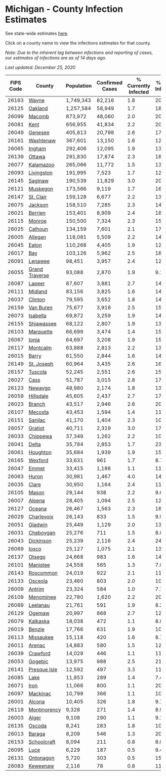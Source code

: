 # Michigan - County Infection Estimates

See state-wide estimates [here](/infections/us-mi).

Click on a county name to view the infections estimates for that county.

*Note: Due to the inherent lag between infections and reporting of cases, our estimates of infections are as of 14 days ago.*

*Last updated: December 25, 2020*

|   FIPS Code |                           County |   Population |   Confirmed Cases |   % Currently Infected |   % Total Infected |
|-------------|----------------------------------|--------------|-------------------|------------------------|--------------------|
|       26163 |                   [Wayne](wayne) |    1,749,343 |            82,216 |                    1.8 |               20.1 |
|       26125 |               [Oakland](oakland) |    1,257,584 |            58,949 |                    1.7 |               18.0 |
|       26099 |                 [Macomb](macomb) |      873,972 |            48,060 |                    2.0 |               20.1 |
|       26081 |                     [Kent](kent) |      656,955 |            41,834 |                    2.2 |               20.1 |
|       26049 |               [Genesee](genesee) |      405,813 |            20,798 |                    2.6 |               17.5 |
|       26161 |           [Washtenaw](washtenaw) |      367,601 |            13,150 |                    1.6 |               12.6 |
|       26065 |                 [Ingham](ingham) |      292,406 |            12,095 |                    1.9 |               13.1 |
|       26139 |                 [Ottawa](ottawa) |      291,830 |            17,874 |                    2.3 |               18.7 |
|       26077 |           [Kalamazoo](kalamazoo) |      265,066 |            11,772 |                    1.5 |               13.8 |
|       26093 |         [Livingston](livingston) |      191,995 |             7,523 |                    1.7 |               12.9 |
|       26145 |               [Saginaw](saginaw) |      190,539 |            11,829 |                    3.0 |               20.1 |
|       26121 |             [Muskegon](muskegon) |      173,566 |             9,119 |                    1.7 |               16.6 |
|       26147 |           [St. Clair](st.-clair) |      159,128 |             6,677 |                    2.2 |               13.7 |
|       26075 |               [Jackson](jackson) |      158,510 |             7,285 |                    2.3 |               14.9 |
|       26021 |               [Berrien](berrien) |      153,401 |             8,909 |                    2.4 |               18.8 |
|       26115 |                 [Monroe](monroe) |      150,500 |             7,324 |                    2.3 |               15.6 |
|       26025 |               [Calhoun](calhoun) |      134,159 |             7,601 |                    2.1 |               17.6 |
|       26005 |               [Allegan](allegan) |      118,081 |             5,509 |                    2.2 |               14.3 |
|       26045 |                   [Eaton](eaton) |      110,268 |             4,405 |                    1.9 |               12.5 |
|       26017 |                       [Bay](bay) |      103,126 |             5,962 |                    2.5 |               18.0 |
|       26091 |               [Lenawee](lenawee) |       98,451 |             3,957 |                    2.4 |               12.3 |
|       26055 | [Grand Traverse](grand-traverse) |       93,088 |             2,870 |                    1.9 |                9.1 |
|       26087 |                 [Lapeer](lapeer) |       87,607 |             3,881 |                    2.7 |               14.1 |
|       26111 |               [Midland](midland) |       83,156 |             3,825 |                    1.6 |               14.1 |
|       26037 |               [Clinton](clinton) |       79,595 |             3,652 |                    1.8 |               14.5 |
|       26159 |           [Van Buren](van-buren) |       75,677 |             3,918 |                    2.5 |               15.8 |
|       26073 |             [Isabella](isabella) |       69,872 |             3,259 |                    1.9 |               14.2 |
|       26155 |         [Shiawassee](shiawassee) |       68,122 |             2,807 |                    1.9 |               13.4 |
|       26103 |           [Marquette](marquette) |       66,699 |             3,474 |                    1.4 |               15.7 |
|       26067 |                   [Ionia](ionia) |       64,697 |             3,208 |                    1.9 |               15.3 |
|       26117 |             [Montcalm](montcalm) |       63,888 |             2,813 |                    2.2 |               13.4 |
|       26015 |                   [Barry](barry) |       61,550 |             2,844 |                    1.6 |               14.0 |
|       26149 |         [St. Joseph](st.-joseph) |       60,964 |             3,435 |                    2.6 |               16.9 |
|       26157 |               [Tuscola](tuscola) |       52,245 |             2,551 |                    2.6 |               15.1 |
|       26027 |                     [Cass](cass) |       51,787 |             3,015 |                    2.8 |               17.5 |
|       26123 |               [Newaygo](newaygo) |       48,980 |             2,174 |                    1.8 |               13.3 |
|       26059 |           [Hillsdale](hillsdale) |       45,605 |             2,437 |                    2.7 |               17.1 |
|       26023 |                 [Branch](branch) |       43,517 |             2,946 |                    2.6 |               20.8 |
|       26107 |               [Mecosta](mecosta) |       43,453 |             1,594 |                    1.4 |               11.0 |
|       26151 |               [Sanilac](sanilac) |       41,170 |             1,404 |                    2.3 |               10.6 |
|       26057 |               [Gratiot](gratiot) |       40,711 |             2,319 |                    3.0 |               17.1 |
|       26033 |             [Chippewa](chippewa) |       37,349 |             1,262 |                    2.2 |               10.0 |
|       26041 |                   [Delta](delta) |       35,784 |             2,853 |                    1.7 |               23.4 |
|       26061 |             [Houghton](houghton) |       35,684 |             1,939 |                    1.9 |               15.7 |
|       26165 |               [Wexford](wexford) |       33,631 |               961 |                    1.7 |                8.7 |
|       26047 |                   [Emmet](emmet) |       33,415 |             1,186 |                    1.1 |               11.1 |
|       26063 |                   [Huron](huron) |       30,981 |             1,467 |                    4.0 |               14.3 |
|       26035 |                   [Clare](clare) |       30,950 |             1,164 |                    2.4 |               11.2 |
|       26105 |                   [Mason](mason) |       29,144 |               938 |                    2.2 |                9.6 |
|       26007 |                 [Alpena](alpena) |       28,405 |             1,094 |                    2.5 |               12.5 |
|       26127 |                 [Oceana](oceana) |       26,467 |             1,563 |                    2.3 |               18.0 |
|       26029 |         [Charlevoix](charlevoix) |       26,143 |               833 |                    1.5 |                9.9 |
|       26051 |               [Gladwin](gladwin) |       25,449 |             1,129 |                    2.0 |               13.4 |
|       26031 |           [Cheboygan](cheboygan) |       25,276 |               711 |                    1.5 |                8.8 |
|       26043 |           [Dickinson](dickinson) |       25,239 |             2,116 |                    2.4 |               24.7 |
|       26069 |                   [Iosco](iosco) |       25,127 |             1,075 |                    2.1 |               13.6 |
|       26137 |                 [Otsego](otsego) |       24,668 |               983 |                    1.6 |               14.2 |
|       26101 |             [Manistee](manistee) |       24,558 |               565 |                    1.3 |                7.0 |
|       26143 |           [Roscommon](roscommon) |       24,019 |               922 |                    2.1 |               11.8 |
|       26133 |               [Osceola](osceola) |       23,460 |               803 |                    2.0 |               10.3 |
|       26009 |                 [Antrim](antrim) |       23,324 |               584 |                    1.0 |                7.7 |
|       26109 |           [Menominee](menominee) |       22,780 |             1,620 |                    2.2 |               20.5 |
|       26089 |             [Leelanau](leelanau) |       21,761 |               591 |                    1.9 |                8.2 |
|       26129 |                 [Ogemaw](ogemaw) |       20,997 |               868 |                    2.7 |               12.7 |
|       26079 |             [Kalkaska](kalkaska) |       18,038 |               472 |                    1.1 |                8.8 |
|       26019 |                 [Benzie](benzie) |       17,766 |               631 |                    1.9 |               10.6 |
|       26113 |           [Missaukee](missaukee) |       15,118 |               420 |                    1.6 |                8.7 |
|       26011 |                 [Arenac](arenac) |       14,883 |               580 |                    1.5 |               12.4 |
|       26039 |             [Crawford](crawford) |       14,029 |               446 |                    1.1 |               11.3 |
|       26053 |               [Gogebic](gogebic) |       13,975 |               988 |                    2.5 |               21.2 |
|       26141 |     [Presque Isle](presque-isle) |       12,592 |               497 |                    3.3 |               11.9 |
|       26085 |                     [Lake](lake) |       11,853 |               289 |                    1.4 |                7.4 |
|       26071 |                     [Iron](iron) |       11,066 |               800 |                    1.1 |               20.7 |
|       26097 |             [Mackinac](mackinac) |       10,799 |               366 |                    1.1 |               10.2 |
|       26001 |                 [Alcona](alcona) |       10,405 |               326 |                    1.8 |                9.7 |
|       26119 |       [Montmorency](montmorency) |        9,328 |               271 |                    1.4 |                8.9 |
|       26003 |                   [Alger](alger) |        9,108 |               290 |                    1.1 |                9.1 |
|       26135 |                 [Oscoda](oscoda) |        8,241 |               283 |                    1.8 |               10.8 |
|       26013 |                 [Baraga](baraga) |        8,209 |               546 |                    1.3 |               20.0 |
|       26153 |       [Schoolcraft](schoolcraft) |        8,094 |               211 |                    0.8 |                8.0 |
|       26095 |                     [Luce](luce) |        6,229 |               187 |                    0.5 |                9.4 |
|       26131 |           [Ontonagon](ontonagon) |        5,720 |               303 |                    0.5 |               15.7 |
|       26083 |             [Keweenaw](keweenaw) |        2,116 |                78 |                    0.8 |               11.6 |